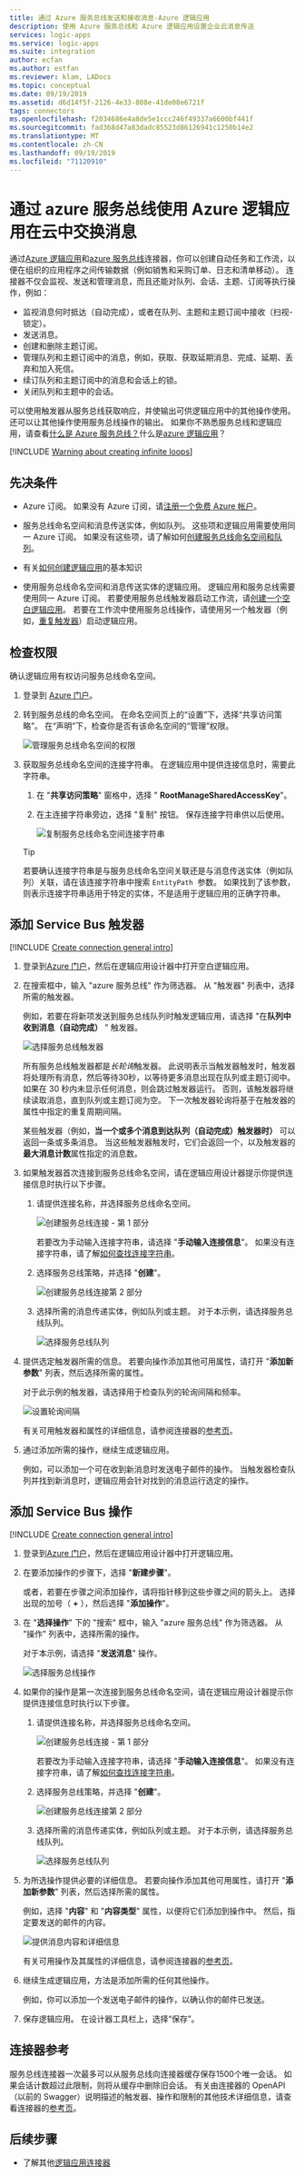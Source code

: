 ```yaml
---
title: 通过 Azure 服务总线发送和接收消息-Azure 逻辑应用
description: 使用 Azure 服务总线和 Azure 逻辑应用设置企业云消息传送
services: logic-apps
ms.service: logic-apps
ms.suite: integration
author: ecfan
ms.author: estfan
ms.reviewer: klam, LADocs
ms.topic: conceptual
ms.date: 09/19/2019
ms.assetid: d6d14f5f-2126-4e33-808e-41de08e6721f
tags: connectors
ms.openlocfilehash: f2034686e4a8de5e1ccc246f49337a6600bf441f
ms.sourcegitcommit: fad368d47a83dadc85523d86126941c1250b14e2
ms.translationtype: MT
ms.contentlocale: zh-CN
ms.lasthandoff: 09/19/2019
ms.locfileid: "71120910"
---
```

# <a name="exchange-messages-in-the-cloud-by-using-azure-logic-apps-with-azure-service-bus"></a>通过 azure 服务总线使用 Azure 逻辑应用在云中交换消息

通过[Azure 逻辑应用](../logic-apps/logic-apps-overview.md)和[azure 服务总线](../service-bus-messaging/service-bus-messaging-overview.md)连接器，你可以创建自动任务和工作流，以便在组织的应用程序之间传输数据（例如销售和采购订单、日志和清单移动）。 连接器不仅会监视、发送和管理消息，而且还能对队列、会话、主题、订阅等执行操作，例如：

* 监视消息何时抵达（自动完成），或者在队列、主题和主题订阅中接收（扫视-锁定）。
* 发送消息。
* 创建和删除主题订阅。
* 管理队列和主题订阅中的消息，例如，获取、获取延期消息、完成、延期、丢弃和加入死信。
* 续订队列和主题订阅中的消息和会话上的锁。
* 关闭队列和主题中的会话。

可以使用触发器从服务总线获取响应，并使输出可供逻辑应用中的其他操作使用。 还可以让其他操作使用服务总线操作的输出。 如果你不熟悉服务总线和逻辑应用，请查看[什么是 Azure 服务总线？](../service-bus-messaging/service-bus-messaging-overview.md)什么是[azure 逻辑应用](../logic-apps/logic-apps-overview.md)？

[!INCLUDE [Warning about creating infinite loops](../../includes/connectors-infinite-loops.md)]

## <a name="prerequisites"></a>先决条件

* Azure 订阅。 如果没有 Azure 订阅，请[注册一个免费 Azure 帐户](https://azure.microsoft.com/free/)。

* 服务总线命名空间和消息传送实体，例如队列。 这些项和逻辑应用需要使用同一 Azure 订阅。 如果没有这些项，请了解如何[创建服务总线命名空间和队列](../service-bus-messaging/service-bus-create-namespace-portal.md)。

* 有关[如何创建逻辑应用](../logic-apps/quickstart-create-first-logic-app-workflow.md)的基本知识

* 使用服务总线命名空间和消息传送实体的逻辑应用。 逻辑应用和服务总线需要使用同一 Azure 订阅。 若要使用服务总线触发器启动工作流，请[创建一个空白逻辑应用](../logic-apps/quickstart-create-first-logic-app-workflow.md)。 若要在工作流中使用服务总线操作，请使用另一个触发器（例如，[重复触发器](../connectors/connectors-native-recurrence.md)）启动逻辑应用。

<a name="permissions-connection-string"></a>

## <a name="check-permissions"></a>检查权限

确认逻辑应用有权访问服务总线命名空间。

1. 登录到 [Azure 门户](https://portal.azure.com)。

1. 转到服务总线的命名空间。 在命名空间页上的“设置”下，选择“共享访问策略”。 在“声明”下，检查你是否有该命名空间的“管理”权限。

   ![管理服务总线命名空间的权限](./media/connectors-create-api-azure-service-bus/azure-service-bus-namespace.png)

1. 获取服务总线命名空间的连接字符串。 在逻辑应用中提供连接信息时，需要此字符串。

   1. 在 "**共享访问策略**" 窗格中，选择 " **RootManageSharedAccessKey**"。
   
   1. 在主连接字符串旁边，选择 "复制" 按钮。 保存连接字符串供以后使用。

      ![复制服务总线命名空间连接字符串](./media/connectors-create-api-azure-service-bus/find-service-bus-connection-string.png)

   > [!TIP]
   > 若要确认连接字符串是与服务总线命名空间关联还是与消息传送实体（例如队列）关联，请在该连接字符串中搜索 `EntityPath`  参数。 如果找到了该参数，则表示连接字符串适用于特定的实体，不是适用于逻辑应用的正确字符串。

## <a name="add-service-bus-trigger"></a>添加 Service Bus 触发器

[!INCLUDE [Create connection general intro](../../includes/connectors-create-connection-general-intro.md)]

1. 登录到[Azure 门户](https://portal.azure.com)，然后在逻辑应用设计器中打开空白逻辑应用。

1. 在搜索框中，输入 "azure 服务总线" 作为筛选器。 从 "触发器" 列表中，选择所需的触发器。

   例如，若要在将新项发送到服务总线队列时触发逻辑应用，请选择 "在**队列中收到消息（自动完成）** " 触发器。

   ![选择服务总线触发器](./media/connectors-create-api-azure-service-bus/select-service-bus-trigger.png)

   所有服务总线触发器都是*长轮询*触发器。 此说明表示当触发器触发时，触发器将处理所有消息，然后等待30秒，以等待更多消息出现在队列或主题订阅中。 如果在 30 秒内未显示任何消息，则会跳过触发器运行。 否则，该触发器将继续读取消息，直到队列或主题订阅为空。 下一次触发器轮询将基于在触发器的属性中指定的重复周期间隔。

   某些触发器（例如，**当一个或多个消息到达队列（自动完成）触发器时）** 可以返回一条或多条消息。 当这些触发器触发时，它们会返回一个，以及触发器的**最大消息计数**属性指定的消息数。

1. 如果触发器首次连接到服务总线命名空间，请在逻辑应用设计器提示你提供连接信息时执行以下步骤。

   1. 请提供连接名称，并选择服务总线命名空间。

      ![创建服务总线连接 - 第 1 部分](./media/connectors-create-api-azure-service-bus/create-service-bus-connection-trigger-1.png)

      若要改为手动输入连接字符串，请选择 "**手动输入连接信息**"。 如果没有连接字符串，请了解[如何查找连接字符串](#permissions-connection-string)。

   1. 选择服务总线策略，并选择 "**创建**"。

      ![创建服务总线连接第 2 部分](./media/connectors-create-api-azure-service-bus/create-service-bus-connection-trigger-2.png)

   1. 选择所需的消息传递实体，例如队列或主题。 对于本示例，请选择服务总线队列。
   
      ![选择服务总线队列](./media/connectors-create-api-azure-service-bus/service-bus-select-queue-trigger.png)

1. 提供选定触发器所需的信息。 若要向操作添加其他可用属性，请打开 "**添加新参数**" 列表，然后选择所需的属性。

   对于此示例的触发器，请选择用于检查队列的轮询间隔和频率。

   ![设置轮询间隔](./media/connectors-create-api-azure-service-bus/service-bus-trigger-details.png)

   有关可用触发器和属性的详细信息，请参阅连接器的[参考页](/connectors/servicebus/)。

1. 通过添加所需的操作，继续生成逻辑应用。

   例如，可以添加一个可在收到新消息时发送电子邮件的操作。 当触发器检查队列并找到新消息时，逻辑应用会针对找到的消息运行选定的操作。

## <a name="add-service-bus-action"></a>添加 Service Bus 操作

[!INCLUDE [Create connection general intro](../../includes/connectors-create-connection-general-intro.md)]

1. 登录到[Azure 门户](https://portal.azure.com)，然后在逻辑应用设计器中打开逻辑应用。

1. 在要添加操作的步骤下，选择 "**新建步骤**"。

   或者，若要在步骤之间添加操作，请将指针移到这些步骤之间的箭头上。 选择出现的加号（ **+** ），然后选择 "**添加操作**"。

1. 在 "**选择操作**" 下的 "搜索" 框中，输入 "azure 服务总线" 作为筛选器。 从 "操作" 列表中，选择所需的操作。 

   对于本示例，请选择 "**发送消息**" 操作。

   ![选择服务总线操作](./media/connectors-create-api-azure-service-bus/select-service-bus-send-message-action.png) 

1. 如果你的操作是第一次连接到服务总线命名空间，请在逻辑应用设计器提示你提供连接信息时执行以下步骤。

   1. 请提供连接名称，并选择服务总线命名空间。

      ![创建服务总线连接 - 第 1 部分](./media/connectors-create-api-azure-service-bus/create-service-bus-connection-action-1.png)

      若要改为手动输入连接字符串，请选择 "**手动输入连接信息**"。 如果没有连接字符串，请了解[如何查找连接字符串](#permissions-connection-string)。

   1. 选择服务总线策略，并选择 "**创建**"。

      ![创建服务总线连接第 2 部分](./media/connectors-create-api-azure-service-bus/create-service-bus-connection-action-2.png)

   1. 选择所需的消息传递实体，例如队列或主题。 对于本示例，请选择服务总线队列。

      ![选择服务总线队列](./media/connectors-create-api-azure-service-bus/service-bus-select-queue-action.png)

1. 为所选操作提供必要的详细信息。 若要向操作添加其他可用属性，请打开 "**添加新参数**" 列表，然后选择所需的属性。

   例如，选择 "**内容**" 和 "**内容类型**" 属性，以便将它们添加到操作中。 然后，指定要发送的邮件的内容。

   ![提供消息内容和详细信息](./media/connectors-create-api-azure-service-bus/service-bus-send-message-details.png)

   有关可用操作及其属性的详细信息，请参阅连接器的[参考页](/connectors/servicebus/)。

1. 继续生成逻辑应用，方法是添加所需的任何其他操作。

   例如，你可以添加一个发送电子邮件的操作，以确认你的邮件已发送。

1. 保存逻辑应用。 在设计器工具栏上，选择“保存”。

## <a name="connector-reference"></a>连接器参考

服务总线连接器一次最多可以从服务总线向连接器缓存保存1500个唯一会话。 如果会话计数超过此限制，则将从缓存中删除旧会话。 有关由连接器的 OpenAPI （以前的 Swagger）说明描述的触发器、操作和限制的其他技术详细信息，请查看连接器的[参考页](/connectors/servicebus/)。

## <a name="next-steps"></a>后续步骤

* 了解其他[逻辑应用连接器](../connectors/apis-list.md)

